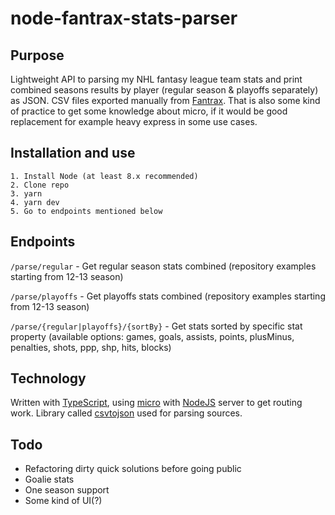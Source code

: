 # node-fantrax-stats-parser

## Purpose
Lightweight API to parsing my NHL fantasy league team stats and print combined seasons results by player (regular season &amp; playoffs separately) as JSON. CSV files exported manually from [Fantrax](https://www.fantrax.com). That is also some kind of practice to get some knowledge about micro, if it would be good replacement for example heavy express in some use cases.

## Installation and use
```
1. Install Node (at least 8.x recommended)
2. Clone repo
3. yarn
4. yarn dev
5. Go to endpoints mentioned below
```

## Endpoints
`/parse/regular` - Get regular season stats combined (repository examples starting from 12-13 season)

`/parse/playoffs` - Get playoffs stats combined (repository examples starting from 12-13 season)

`/parse/{regular|playoffs}/{sortBy}` - Get stats sorted by specific stat property (available options: games, goals, assists, points, plusMinus, penalties, shots, ppp, shp, hits, blocks)

## Technology
Written with [TypeScript](https://www.typescriptlang.org/), using [micro](https://github.com/zeit/micro) with [NodeJS](https://nodejs.org) server to get routing work. Library called [csvtojson](https://github.com/Keyang/node-csvtojson) used for parsing sources.

## Todo
- Refactoring dirty quick solutions before going public
- Goalie stats
- One season support
- Some kind of UI(?)

